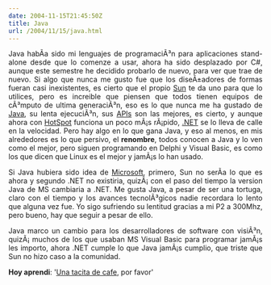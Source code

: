 ```yaml
---
date: 2004-11-15T21:45:50Z
title: Java
url: /2004/11/15/java.html
---
```


<div style="clear:both;"></div>
<p align="justify">Java habÃ­a sido mi lenguajes de programaciÃ³n para aplicaciones stand-alone desde <a href="http://java.sun.com"></a>que lo comenze a usar, ahora ha sido desplazado por C#, aunque este semestre he decidido probarlo de nuevo, para ver que trae de nuevo. Si algo que nunca me gusto fue que los diseÃ±adores de formas fueran casi inexistentes, es cierto que el propio <a href="http://www.sun.com">Sun</a> te da uno para que lo utilices, pero es increible que piensen que todos tienen equipos de cÃ³mputo de ultima generaciÃ³n, eso es lo que nunca me ha gustado de <a href="http://java.sun.com">Java</a>, su lenta ejecuciÃ³n, sus <a href="http://java.sun.com/reference/api/index.html">APIs</a> son las mejores, es cierto, y aunque ahora con <a href="http://java.sun.com/products/hotspot/">HotSpot</a> funciona un poco mÃ¡s rÃ¡pido, <a href="http://www.microsoft.com/net/">.NET</a> se lo lleva de calle en la velocidad. Pero hay algo en lo que gana Java, y eso al menos, en mis alrededores es lo que persivo, el <span style="font-weight:bold;">renombre</span>, todos conocen a Java y lo ven como el mejor, pero siguen programando en Delphi y Visual Basic, es como los que dicen que Linux es el mejor y jamÃ¡s lo han usado.</p>
<p align="justify">Si Java hubiera sido idea de <a href="http://www.microsoft.com">Microsoft</a>, primero, Sun no serÃ­a lo que es ahora y segundo .NET no existiria, quizÃ¡ con el paso del tiempo la version Java de MS cambiaria a .NET. Me gusta Java, a pesar de ser una tortuga, claro con el tiempo y los avances tecnolÃ³gicos nadie recordara lo lento que alguna vez fue. Yo sigo sufriendo su lentitud gracias a mi P2 a 300Mhz, pero bueno, hay que seguir a pesar de ello.</p>
<p align="justify">Java marco un cambio para los desarrolladores de software con visiÃ³n, quizÃ¡ muchos de los que usaban MS Visual Basic para programar jamÃ¡s les importo, ahora .NET cumple lo que Java jamÃ¡s cumplio, que triste que Sun no hizo caso a la comunidad.</p>
<p><span style="font-weight:bold;">Hoy aprendi</span>: '<a href="http://java.sun.com/docs/books/tutorial/getStarted/cupojava/unix.html">Una tacita de cafe</a>, por favor'</p>
<div style="clear:both; padding-bottom: 0.25em;"></div>
